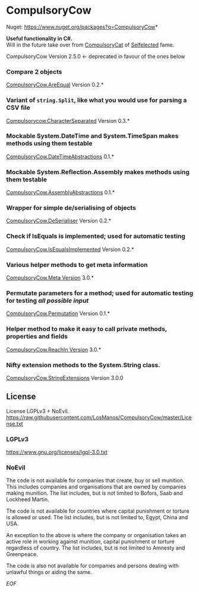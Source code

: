 CompulsoryCow
=============

Nuget: https://www.nuget.org/packages?q=CompulsoryCow*

**Useful functionality in C#.**  
Will in the future take over from [CompulsoryCat](http://code.google.com/p/compulsorycat/) of [Selfelected](http://www.selfelected.com) fame.

CompulsoryCow Version 2.5.0 <- deprecated in favour of the ones below  

### Compare 2 objects
[CompulsoryCow.AreEqual](https://github.com/LosManos/CompulsoryCow/wiki/AreEqual) Version 0.2.*  
### Variant of `string.Split`, like what you would use for parsing a CSV file
[Compulsorycow.CharacterSeparated](https://github.com/LosManos/CompulsoryCow/wiki/CharacterSeparated) Version 0.3.*  
### Mockable System.DateTime and System.TimeSpan makes methods using them testable
[CompulsoryCow.DateTimeAbstractions](https://github.com/LosManos/CompulsoryCow/wiki/DateTimeAbstractions) 0.1.*  
### Mockable System.Reflection.Assembly makes methods using them testable  
[CompulsoryCow.AssemblyAbstractions](https://github.com/LosManos/ComulsoryCow/wiki/AssemblyAbstractions) 0.1.*  
### Wrapper for simple de/serialising of objects
[CompulsoryCow.DeSerialiser](https://github.com/LosManos/CompulsoryCow/wiki/DeSerialiser) Version 0.2.*  
### Check if IsEquals is implemented; used for automatic testing
[CompulsoryCow.IsEqualsImplemented](https://github.com/LosManos/CompulsoryCow/wiki/IsEqualsImplemented) Version 0.2.*  
### Various helper methods to get meta information
[CompulsoryCow.Meta Version](https://github.com/LosManos/CompulsoryCow/wiki/Meta) 3.0.*  
### Permutate parameters for a method; used for automatic testing for testing *all possible input*
[CompulsoryCow.Permutation](https://github.com/LosManos/CompulsoryCow/wiki/Permutation) Version 0.1.*  
### Helper method to make it easy to call private methods, properties and fields
[CompulsoryCow.ReachIn Version](https://github.com/LosManos/CompulsoryCow/wiki/ReachIn) 3.0.*  
### Nifty extension methods to the System.String class.
[CompulsoryCow.StringExtensions](https://github.com/LosManos/CompulsoryCow/wiki/StringExtensions)  Version 3.0.0

## License

License LGPLv3 + NoEvil.  
https://raw.githubusercontent.com/LosManos/CompulsoryCow/master/License.txt

### LGPLv3

https://www.gnu.org/licenses/lgpl-3.0.txt

### NoEvil

The code is not available for companies that create, buy or sell munition.
This includes companies and organisations that are owned by companies making munition. 
The list includes, but is not limited to Bofors, Saab and Lockheed Martin.

The code is not available for countries where capital punishment or torture is allowed or used. 
The list includes, but is not limited to, Egypt, China and USA. 

An exception to the above is where the company or organisation takes an active role in working against munition, capital punishment or torture regardless of country. 
The list includes, but is not limited to Amnesty and Greenpeace.

The code is also not available for companies and persons dealing with unlawful things or aiding the same.

*EOF*
